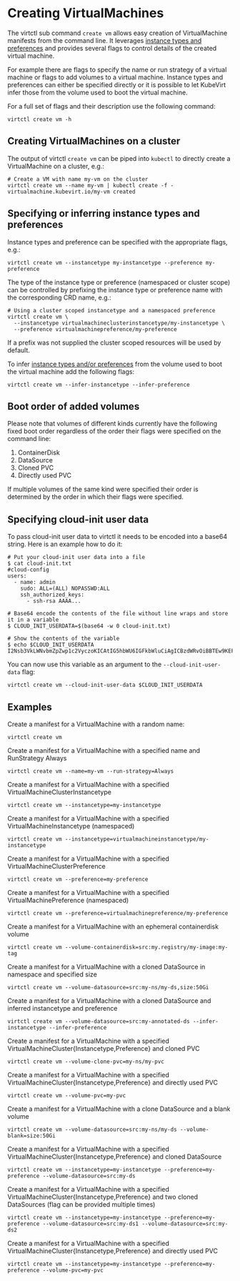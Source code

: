 # Creating VirtualMachines

The virtctl sub command `create vm` allows easy creation of VirtualMachine
manifests from the command line. It
leverages [instance types and preferences](./instancetypes.md)
and provides several flags to control details of the created virtual machine.

For example there are flags to specify the name or run strategy of a
virtual machine or flags to add volumes to a virtual machine. Instance types
and preferences can either be specified directly or it is possible to let
KubeVirt infer those from the volume used to boot the virtual machine.

For a full set of flags and their description use the following command:

```shell
virtctl create vm -h
```

## Creating VirtualMachines on a cluster

The output of virtctl `create vm` can be piped into `kubectl` to directly
create a VirtualMachine on a cluster, e.g.:

```shell
# Create a VM with name my-vm on the cluster
virtctl create vm --name my-vm | kubectl create -f -
virtualmachine.kubevirt.io/my-vm created
```

## Specifying or inferring instance types and preferences

Instance types and preference can be specified with the appropriate flags, e.g.:

```shell
virtctl create vm --instancetype my-instancetype --preference my-preference
```

The type of the instance type or preference (namespaced or cluster scope)
can be
controlled by prefixing the instance type or preference name with the
corresponding CRD name, e.g.:

```shell
# Using a cluster scoped instancetype and a namespaced preference
virtctl create vm \
  --instancetype virtualmachineclusterinstancetype/my-instancetype \
  --preference virtualmachinepreference/my-preference
```

If a prefix was not supplied the cluster scoped resources will be used by
default.

To
infer [instance types and/or preferences](./instancetypes.md#inferFromVolume)
from the volume used to boot the virtual machine add the following flags:

```shell
virtctl create vm --infer-instancetype --infer-preference
```

## Boot order of added volumes

Please note that volumes of different kinds currently have the following fixed
boot order regardless of the order their flags were specified on the
command line:

1. ContainerDisk
2. DataSource
3. Cloned PVC
4. Directly used PVC

If multiple volumes of the same kind were specified their order is
determined by the order in which their flags were specified.

## Specifying cloud-init user data

To pass cloud-init user data to virtctl it needs to be encoded into a base64
string. Here is an example how to do it:

```shell
# Put your cloud-init user data into a file
$ cat cloud-init.txt
#cloud-config
users:
  - name: admin
    sudo: ALL=(ALL) NOPASSWD:ALL
    ssh_authorized_keys:
      - ssh-rsa AAAA...

# Base64 encode the contents of the file without line wraps and store it in a variable
$ CLOUD_INIT_USERDATA=$(base64 -w 0 cloud-init.txt)

# Show the contents of the variable
$ echo $CLOUD_INIT_USERDATA
I2Nsb3VkLWNvbmZpZwp1c2VyczoKICAtIG5hbWU6IGFkbWluCiAgICBzdWRvOiBBTEw9KEFMTCkgTk9QQVNTV0Q6QUxMCiAgICBzc2hfYXV0aG9yaXplZF9rZXlzOgogICAgICAtIHNzaC1yc2EgQUFBQS4uLgo=
```

You can now use this variable as an argument to the `--cloud-init-user-data`
flag:

```shell
virtctl create vm --cloud-init-user-data $CLOUD_INIT_USERDATA
```

## Examples

Create a manifest for a VirtualMachine with a random name:

```shell
virtctl create vm
```

Create a manifest for a VirtualMachine with a specified name and RunStrategy
Always

```shell
virtctl create vm --name=my-vm --run-strategy=Always
```

Create a manifest for a VirtualMachine with a specified
VirtualMachineClusterInstancetype

```shell
virtctl create vm --instancetype=my-instancetype
```

Create a manifest for a VirtualMachine with a specified
VirtualMachineInstancetype (namespaced)

```shell
virtctl create vm --instancetype=virtualmachineinstancetype/my-instancetype
```

Create a manifest for a VirtualMachine with a specified
VirtualMachineClusterPreference

```shell
virtctl create vm --preference=my-preference
```

Create a manifest for a VirtualMachine with a specified
VirtualMachinePreference (namespaced)

```shell
virtctl create vm --preference=virtualmachinepreference/my-preference
```

Create a manifest for a VirtualMachine with an ephemeral containerdisk volume

```shell
virtctl create vm --volume-containerdisk=src:my.registry/my-image:my-tag
```

Create a manifest for a VirtualMachine with a cloned DataSource in namespace and
specified size

```shell
virtctl create vm --volume-datasource=src:my-ns/my-ds,size:50Gi
```

Create a manifest for a VirtualMachine with a cloned DataSource and inferred
instancetype and preference

```shell
virtctl create vm --volume-datasource=src:my-annotated-ds --infer-instancetype --infer-preference
```

Create a manifest for a VirtualMachine with a specified
VirtualMachineCluster{Instancetype,Preference} and cloned PVC

```shell
virtctl create vm --volume-clone-pvc=my-ns/my-pvc
```

Create a manifest for a VirtualMachine with a specified
VirtualMachineCluster{Instancetype,Preference} and directly used PVC

```shell
virtctl create vm --volume-pvc=my-pvc
```

Create a manifest for a VirtualMachine with a clone DataSource and a blank
volume

```shell
virtctl create vm --volume-datasource=src:my-ns/my-ds --volume-blank=size:50Gi
```

Create a manifest for a VirtualMachine with a specified
VirtualMachineCluster{Instancetype,Preference} and cloned DataSource

```shell
virtctl create vm --instancetype=my-instancetype --preference=my-preference --volume-datasource=src:my-ds
```

Create a manifest for a VirtualMachine with a specified
VirtualMachineCluster{Instancetype,Preference} and two cloned DataSources (flag
can be provided multiple times)

```shell
virtctl create vm --instancetype=my-instancetype --preference=my-preference --volume-datasource=src:my-ds1 --volume-datasource=src:my-ds2
```

Create a manifest for a VirtualMachine with a specified
VirtualMachineCluster{Instancetype,Preference} and directly used PVC

```shell
virtctl create vm --instancetype=my-instancetype --preference=my-preference --volume-pvc=my-pvc
```
